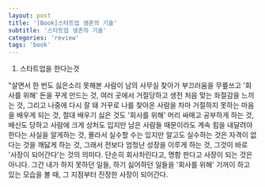 ```yaml
---
layout: post
title: '[Book]스타트업 생존의 기술'
subtitle: '스타트업 생존의 기술'
categories: 'review'
tags: 'book'
---
```


1. 스타트업을 한다는것

"살면서 한 번도 싫은소리 못해본 사람이 남의 사무실 찾아가 부끄러움을 무릎쓰고 '회사를 위해' 돈을 꾸게 만드는 것, 여러 곳에서 거절당하고 생전 처음 맞는 좌절감을 느끼는 것, 그리고 나중에 다시 잘 돼 거꾸로 나를 찾아온 사람을 차마 거절하지 못하는 마음을 배우게 되는 것, 절대 배우기 싫은 것도 '회사를 위해' 머리 싸매고 공부하게 하는 것, 배신도 당하고 사람에 크게 상처도 입지만 남은 사람들 때문이라도 계속 힘을 내달려야 한다는 사실을 알게하는 것, 몰라서 실수할 수는 있지만 알고도 실수하는 것은 자격이 없다는 것을 깨닳게 하는 것, 그래서 전보다 엄청난 성장을 이루게 하는 것, 그것이 바로 '사장이 되어간다'는 것의 의미다. 단순히 회사차린다고, 명함 판다고 사장이 되는 것은 아니다. 그간 내가 하지 못하던 일들, 하기 싫어하던 일들을 '회사를 위해' 기꺼이 하고 있는 모습을 볼 때, 그 지점부터 진정한 사장이 되어간다. 
